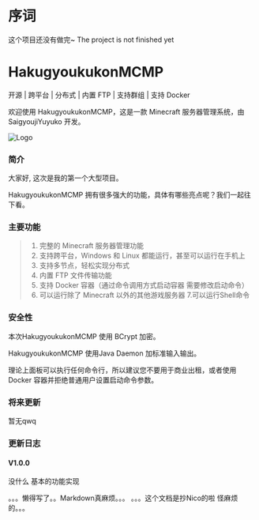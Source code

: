 # 序词
这个项目还没有做完~
The project is not finished yet

# HakugyoukukonMCMP
开源 | 跨平台 | 分布式 | 内置 FTP | 支持群组 | 支持 Docker

欢迎使用 HakugyoukukonMCMP，这是一款 Minecraft 服务器管理系统，由 SaigyoujiYuyuko 开发。

![Logo](https://static.saigyoujiyuyuko.top:9000/HGK-MCMP/Logo.png)

### 简介
大家好, 这次是我的第一个大型项目。

HakugyoukukonMCMP 拥有很多强大的功能，具体有哪些亮点呢？我们一起往下看。

### 主要功能
> 1. 完整的 Minecraft 服务器管理功能
> 2. 支持跨平台，Windows 和 Linux 都能运行，甚至可以运行在手机上
> 3. 支持多节点，轻松实现分布式
> 4. 内置 FTP 文件传输功能
> 5. 支持 Docker 容器（通过命令调用方式启动容器 需要修改启动命令）
> 6. 可以运行除了 Minecraft 以外的其他游戏服务器
> 7.可以运行Shell命令

### 安全性
本次HakugyoukukonMCMP 使用 BCrypt 加密。

HakugyoukukonMCMP 使用Java Daemon 加标准输入输出。

理论上面板可以执行任何命令行，所以建议您不要用于商业出租，或者使用 Docker 容器并拒绝普通用户设置启动命令参数。

### 将来更新
暂无qwq

### 更新日志

#### V1.0.0
没什么 
基本的功能实现

。。。懒得写了。。Markdown真麻烦。。。
。。。这个文档是抄Nico的啦  怪麻烦的。。。